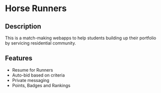# Horse Runners
## Description
This is a match-making webapps to help students building up their portfolio by servicing residential community.
## Features
- Resume for Runners
- Auto-bid based on criteria
- Private messaging
- Points, Badges and Rankings
